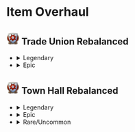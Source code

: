 # Item Overhaul

## <img src="./doc/item_overhaul/trade_union/icon_guildhouse.png" width="30" /> Trade Union Rebalanced

- <details>
  <summary>Legendary</summary>

  - <details><!-- Aaden Issack, World-Famous Enbesan Chef -->
    <summary><img src="./doc/job_adertisements/enbesa/icon_enbesan_cook_3b.png" width="20" /> Aaden Issack, World-Famous Enbesan Chef</summary>
      <img src="./doc/item_overhaul/trade_union/aaden.png" />

      When a population consumes Jacob's "**Sardines**", "**Canned Food**" is exchanged for it.
      <img src="./doc/item_overhaul/trade_union/aaden_2.png" />
    </details>

  - <details><!-- Belinda San Pedro, Head of Arcade Acquisitions -->
    <summary><img src="./doc/job_adertisements/infrastructure/icon_specialist_mall_01.png" width="20" /> Belinda San Pedro, Head of Arcade Acquisitions</summary>
      <img src="./doc/item_overhaul/trade_union/belinda.png" />
    </details>

  - <details><!-- Brother Hilarius, Purveyor of Monastic Mixtures -->
    <summary><img src="./doc/job_adertisements/drink/icon_priest_uncommon.png" width="20" /> Brother Hilarius, Purveyor of Monastic Mixtures</summary>
      <img src="./doc/item_overhaul/trade_union/hilarius.png" />
    </details>

  - <details><!-- Bruno Ironbright, Engineering Giant -->
    <summary><img src="./doc/job_adertisements/consumer/icon_well_dressed_205.png" width="20" /> Bruno Ironbright, Engineering Giant</summary>
      <img src="./doc/item_overhaul/trade_union/bruno.png" />
    </details>

  - <details><!-- Bumm Brimmell, the Original Dandy -->
    <summary><img src="./doc/job_adertisements/cloth/icon_tailor_3.png" width="20" /> Bumm Brimmell, the Original Dandy</summary>
      <img src="./doc/item_overhaul/trade_union/bumm.png" />
    </details>

  - <details><!-- Calla Lily, Of The Desert Bloom -->
    <summary><img src="./doc/job_adertisements/enbesa/icon_horticulturist_2.png" width="20" /> Calla Lily, Of The Desert Bloom</summary>
      <img src="./doc/item_overhaul/trade_union/calla.png" />
    </details>

  - <details><!-- Cosmo Castelli, Agronomic Trailblazer -->
    <summary><img src="./doc/job_adertisements/agriculture/icon_well_dressed_107.png" width="20" /> Cosmo Castelli, Agronomic Trailblazer</summary>
      <img src="./doc/item_overhaul/trade_union/calla.png" />
    </details>

  - <details><!-- Cristobal Taffeta, The Trendsetter -->
    <summary><img src="./doc/job_adertisements/cloth/icon_teacher_515.png" width="20" /> Cristobal Taffeta, The Trendsetter</summary>
      <img src="./doc/item_overhaul/trade_union/cristobal.png" />
      <img src="./doc/item_overhaul/trade_union/mariana.png" />

      When a population consumes Jacob's "**Suits**", "**Tailored Suits**" are exchanged for them.
      <img src="./doc/item_overhaul/trade_union/mariana_2.png" />
    </details>

  - <details><!-- Dr. Ali Al-Zahir, the Botanical Director -->
    <summary><img src="./doc/job_adertisements/agriculture/icon_farmer_102_b.png" width="20" /> Dr. Ali Al-Zahir, the Botanical Director</summary>
      <img src="./doc/item_overhaul/trade_union/ali.png" />
    </details>

  - <details><!-- Francois Strindberg, Crown Jeweller -->
    <summary><img src="./doc/job_adertisements/luxus/icon_well_dressed_106.png" width="20" width="20" /> Francois Strindberg, Crown Jeweller</summary>
      <img src="./doc/item_overhaul/trade_union/strindberg.png" />
      <img src="./doc/item_overhaul/trade_union/brigthwoman.png" />
      <img src="./doc/item_overhaul/trade_union/gilbert.png" />
      <img src="./doc/item_overhaul/trade_union/gemologist.png" />
    </details>

  - <details><!-- Francois Thorne, The Industrial Reinforcer  -->
    <summary><img src="./doc/job_adertisements/material/icon_well_dressed_103.png" width="20" width="20" /> Francois Thorne, The Industrial Reinforcer </summary>
      <img src="./doc/item_overhaul/trade_union/thorne.png" />
      <img src="./doc/item_overhaul/trade_union/general.png" />
    </details>

  - <details><!-- Gennaro Garibaldi, Chocolatier by Royal Appointment  -->
    <summary><img src="./doc/job_adertisements/food/icon_baker_102.png" width="20" width="20" /> Gennaro Garibaldi, Chocolatier by Royal Appointment </summary>
      <img src="./doc/item_overhaul/trade_union/gennaro.png" />
      <img src="./doc/item_overhaul/trade_union/charlotte.png" />
      <img src="./doc/item_overhaul/trade_union/chocolatier.png" />
    </details>

  - <details><!-- Fried Plantain Kitchen Items  -->
    <summary><img src="./doc/item_overhaul/trade_union/icon_fried_bananas.png" width="20" width="20" /> Fried Plantain Kitchen Items </summary>
      <img src="./doc/item_overhaul/trade_union/icnoyotl.png" />
      <img src="./doc/item_overhaul/trade_union/kantyi.png" />
      <img src="./doc/item_overhaul/trade_union/confectionier.png" />
    </details>

  - <details><!-- Gerhard Fuchs, of the Patent Eyeglass  -->
    <summary><img src="./doc/job_adertisements/consumer/icon_well_dressed_206.png" width="20" width="20" /> Gerhard Fuchs, of the Patent Eyeglass </summary>
      <img src="./doc/item_overhaul/trade_union/gerhard.png" />
      <img src="./doc/item_overhaul/trade_union/otto.png" />
      <img src="./doc/item_overhaul/trade_union/horologist.png" />
    </details>

  </details>

- <details>
  <summary>Epic</summary>

  </details>

## <img src="./doc/item_overhaul/trade_union/icon_guildhouse.png" width="30" /> Town Hall Rebalanced

- <details>
  <summary>Legendary</summary>

  </details>

- <details>
  <summary>Epic</summary>

  </details>

- <details>
  <summary>Rare/Uncommon</summary>

  </details>
